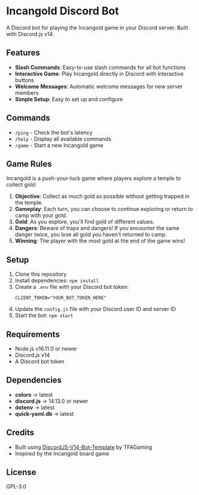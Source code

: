 # Incangold Discord Bot

A Discord bot for playing the Incangold game in your Discord server. Built with Discord.js v14.

## Features

- **Slash Commands**: Easy-to-use slash commands for all bot functions
- **Interactive Game**: Play Incangold directly in Discord with interactive buttons
- **Welcome Messages**: Automatic welcome messages for new server members
- **Simple Setup**: Easy to set up and configure

## Commands

- `/ping` - Check the bot's latency
- `/help` - Display all available commands
- `/game` - Start a new Incangold game

## Game Rules

Incangold is a push-your-luck game where players explore a temple to collect gold:

1. **Objective**: Collect as much gold as possible without getting trapped in the temple.
2. **Gameplay**: Each turn, you can choose to continue exploring or return to camp with your gold.
3. **Gold**: As you explore, you'll find gold of different values.
4. **Dangers**: Beware of traps and dangers! If you encounter the same danger twice, you lose all gold you haven't returned to camp.
5. **Winning**: The player with the most gold at the end of the game wins!

## Setup

1. Clone this repository
2. Install dependencies: `npm install`
3. Create a `.env` file with your Discord bot token:
   ```
   CLIENT_TOKEN="YOUR_BOT_TOKEN_HERE"
   ```
4. Update the `config.js` file with your Discord user ID and server ID
5. Start the bot: `npm start`

## Requirements

- Node.js v16.11.0 or newer
- Discord.js v14
- A Discord bot token

## Dependencies
- **colors** → latest
- **discord.js** → 14.13.0 or newer
- **dotenv** → latest
- **quick-yaml.db** → latest

## Credits

- Built using [DiscordJS-V14-Bot-Template](https://github.com/TFAGaming/DiscordJS-V14-Bot-Template) by TFAGaming
- Inspired by the Incangold board game

## License

GPL-3.0
